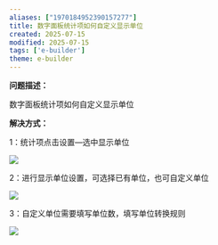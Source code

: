 ```yaml
---
aliases: ["1970184952390157277"]
title: 数字面板统计项如何自定义显示单位
created: 2025-07-15
modified: 2025-07-15
tags: ['e-builder']
theme: e-builder
---
```


**问题描述：**

数字面板统计项如何自定义显示单位

**解决方式：**

1：统计项点击设置—选中显示单位

**![](57e5a82077e156e851410eb0cb48176b.jpg)**

2：进行显示单位设置，可选择已有单位，也可自定义单位

![](f3101617de8aafdad15173b52f0baec1.jpg)

3：自定义单位需要填写单位数，填写单位转换规则

![](996a365ac332101007fdf499dfc5be03.jpg)